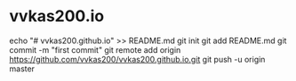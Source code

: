 # vvkas200.io
echo "# vvkas200.github.io" >> README.md
git init
git add README.md
git commit -m "first commit"
git remote add origin https://github.com/vvkas200/vvkas200.github.io.git
git push -u origin master
